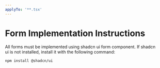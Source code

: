 ```yaml
---
applyTo: '**.tsx'
---
```

# Form Implementation Instructions
All forms must be implemented using shadcn ui form component.
If shadcn ui is not installed, install it with the following command:
```
npm install @shadcn/ui
```
